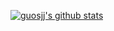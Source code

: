 [![guosjj's github stats](https://github-readme-stats.vercel.app/api?username=guosjj)](https://github.com/guosjj/guosjj)
